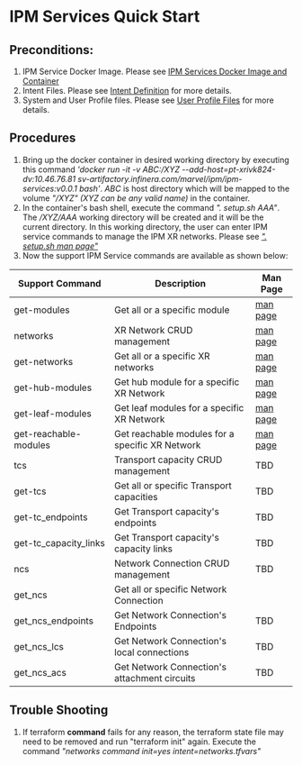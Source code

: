 # IPM Services Quick Start
## Preconditions:
1. IPM Service Docker Image. Please see [IPM Services Docker Image and Container](https://bitbucket.infinera.com/projects/MAR/repos/terraform-provider-ipm/browse/IPM%20Services%20Docker%20Image%20and%20Container.md)
2. Intent Files. Please see [Intent Definition](https://github.com/infinera/terraform-ipm-modules/blob/master/network-service/Intent.md) for more details.
3. System and User Profile files. Please see [User Profile Files](https://github.com/infinera/terraform-ipm-modules/blob/master/network-service/Profiles.md) for  more details.

## Procedures
1. Bring up the docker container in desired working directory by executing this command *'docker run -it -v ABC:/XYZ --add-host=pt-xrivk824-dv:10.46.76.81 sv-artifactory.infinera.com/marvel/ipm/ipm-services:v0.0.1 bash'*. *ABC* is host directory which will be mapped to the volume *"/XYZ" (XYZ can be any valid name)* in the container.  
2. In the container's bash shell, execute the command *". setup.sh AAA"*. The */XYZ/AAA* working directory will be created and it will be the current directory. In this working directory, the user can enter IPM service commands to manage the IPM XR networks. Please see [*". setup.sh man page"*](https://github.com/infinera/terraform-ipm-modules/blob/master/use-cases/man-pages/setup.md)
3. Now the support IPM Service commands are available as shown below:

| Support Command         |  Description                                   | Man Page    |
|-------------------------|------------------------------------------------|-------------|
| get-modules             | Get all or a specific module | [man page](https://github.com/infinera/terraform-ipm-modules/blob/master/use-cases/man-pages/get_modules.md)     |
| networks                | XR Network CRUD management | [man page](https://github.com/infinera/terraform-ipm-modules/blob/master/use-cases/man-pages/networks.md)     |
| get-networks            | Get all or a specific XR networks | [man page](https://github.com/infinera/terraform-ipm-modules/blob/master/use-cases/man-pages/get_networks.md)    |
| get-hub-modules         | Get hub module for a specific XR Network |  [man page](https://github.com/infinera/terraform-ipm-modules/blob/master/use-cases/man-pages/get_hub_modules.md)    |
| get-leaf-modules        | Get leaf modules for a specific XR Network | [man page](https://github.com/infinera/terraform-ipm-modules/blob/master/use-cases/man-pages/get_leaf_modules.md)     |
| get-reachable-modules   | Get reachable modules for a specific XR Network | [man page](https://github.com/infinera/terraform-ipm-modules/blob/master/use-cases/man-pages/get_reachable_modules.md)     |
| tcs                     | Transport capacity CRUD management|  TBD    |
| get-tcs                 | Get all or specific Transport capacities|  TBD    |
| get-tc_endpoints        | Get Transport capacity's endpoints |  TBD    |
| get-tc_capacity_links   | Get Transport capacity's capacity links |  TBD   |
| ncs                     | Network Connection CRUD management|  TBD    |
| get_ncs                 | Get all or specific Network Connection |      |
| get_ncs_endpoints       | Get Network Connection's Endpoints |  TBD    |
| get_ncs_lcs       | Get Network Connection's local connections |  TBD    |
| get_ncs_acs       | Get Network Connection's attachment circuits |  TBD    |


## Trouble Shooting
1. If terraform **command** fails for any reason, the terraform state file may need to be removed and run "terraform init" again. Execute the command *"networks command init=yes intent=networks.tfvars"*
